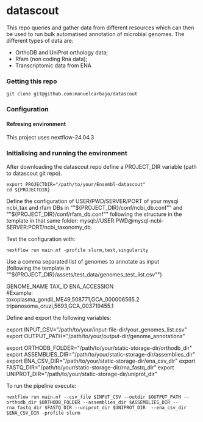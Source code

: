 # datascout
This repo queries and gather data from different resources which can then be used to run bulk automatised annotation of microbial genomes.
The different types of data are: 
  - OrthoDB and UniProt orthology data;
  - Rfam (non coding Rna data);
  - Transcriptomic data from ENA


### Getting this repo

```
git clone git@github.com:manuelcarbajo/datascout
```

### Configuration

#### Refresing environment

This project uses nextflow-24.04.3

### Initialising and running the environment

After downloading the datascout repo define a PROJECT_DIR variable (path to datascout git repo).
```
export PROJECTDIR="/path/to/your/Ensembl-datascout"
cd ${PROJECTDIR}
```

Define the configuration of USER/PWD/SERVER/PORT of your mysql ncbi_tax and rfam DBs in ""${PROJECT_DIR}/conf/ncbi_db.conf""
and ""${PROJECT_DIR}/conf/rfam_db.conf"" following the structure in the template in that same folder:
mysql://USER:PWD@mysql-ncbi-SERVER:PORT/ncbi_taxonomy_db.

Test the configuration with:
```
nextflow run main.nf -profile slurm,test,singularity
```
Use a comma separated list of genomes to annotate as input  
(following the template in ""${PROJECT_DIR}/assets/test_data/genomes_test_list.csv"")  

  GENOME_NAME	TAX_ID	ENA_ACCESSION    
  #Example:  
  toxoplasma_gondii_ME49,508771,GCA_000006565.2  
  tripanosoma_cruzi,5693,GCA_003719455.1

Define and export the following variables:

export INPUT_CSV="/path/to/your/input-file-dir/your_genomes_list.csv"
export OUTPUT_PATH="/path/to/your/output-dir/genome_annotations"

export ORTHODB_FOLDER="/path/to/your/static-storage-dir/orthodb_dir"
export ASSEMBLIES_DIR="/path/to/your/static-storage-dir/assemblies_dir"
export ENA_CSV_DIR="/path/to/your/static-storage-dir/ena_csv_dir"
export FASTQ_DIR="/path/to/your/static-storage-dir/rna_fastq_dir"
export UNIPROT_DIR="/path/to/your/static-storage-dir/uniprot_dir"

To run the pipeline execute:
```
nextflow run main.nf --csv_file $INPUT_CSV --outdir $OUTPUT_PATH --orthodb_dir $ORTHODB_FOLDER --assemblies_dir $ASSEMBLIES_DIR --rna_fastq_dir $FASTQ_DIR --uniprot_dir $UNIPROT_DIR  --ena_csv_dir $ENA_CSV_DIR -profile slurm
```